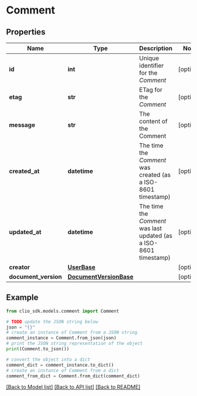 # Comment


## Properties

Name | Type | Description | Notes
------------ | ------------- | ------------- | -------------
**id** | **int** | Unique identifier for the *Comment* | [optional] 
**etag** | **str** | ETag for the *Comment* | [optional] 
**message** | **str** | The content of the Comment | [optional] 
**created_at** | **datetime** | The time the *Comment* was created (as a ISO-8601 timestamp) | [optional] 
**updated_at** | **datetime** | The time the *Comment* was last updated (as a ISO-8601 timestamp) | [optional] 
**creator** | [**UserBase**](UserBase.md) |  | [optional] 
**document_version** | [**DocumentVersionBase**](DocumentVersionBase.md) |  | [optional] 

## Example

```python
from clio_sdk.models.comment import Comment

# TODO update the JSON string below
json = "{}"
# create an instance of Comment from a JSON string
comment_instance = Comment.from_json(json)
# print the JSON string representation of the object
print(Comment.to_json())

# convert the object into a dict
comment_dict = comment_instance.to_dict()
# create an instance of Comment from a dict
comment_from_dict = Comment.from_dict(comment_dict)
```
[[Back to Model list]](../README.md#documentation-for-models) [[Back to API list]](../README.md#documentation-for-api-endpoints) [[Back to README]](../README.md)


